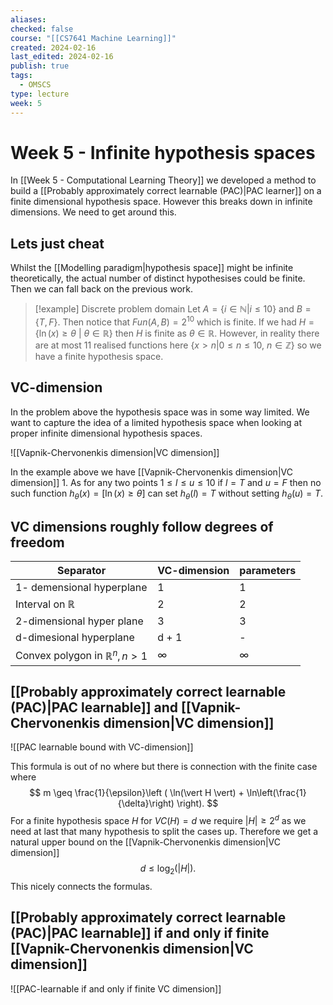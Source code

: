 ```yaml
---
aliases: 
checked: false
course: "[[CS7641 Machine Learning]]"
created: 2024-02-16
last_edited: 2024-02-16
publish: true
tags:
  - OMSCS
type: lecture
week: 5
---
```

# Week 5 - Infinite hypothesis spaces

In [[Week 5 - Computational Learning Theory]] we developed a method to build a [[Probably approximately correct learnable (PAC)|PAC learner]] on a finite dimensional hypothesis space. However this breaks down in infinite dimensions. We need to get around this. 

## Lets just cheat

Whilst the [[Modelling paradigm|hypothesis space]] might be infinite theoretically, the actual number of distinct hypothesises could be finite. Then we can fall back on the previous work.

>[!example] Discrete problem domain
>Let $A=\{i \in \mathbb{N} \vert i \leq 10\}$ and $B = \{T,F\}$. Then notice that $Fun(A,B) = 2^10$ which is finite. If we had $H = \{\ln(x) \geq \theta \ \vert \ \theta \in \mathbb{R}\}$  then $H$ is finite as $\theta \in \mathbb{R}$. However, in reality there are at most 11 realised functions here $\{x > n \vert 0 \leq n \leq 10, \ n \in \mathbb{Z}\}$ so we have a finite hypothesis space. 

## VC-dimension

In the problem above the hypothesis space was in some way limited. We want to capture the idea of a limited hypothesis space when looking at proper infinite dimensional hypothesis spaces.

![[Vapnik-Chervonenkis dimension|VC dimension]]

In the example above we have [[Vapnik-Chervonenkis dimension|VC dimension]] 1. As for any two points $1 \leq l \leq u \leq 10$ if $l = T$ and $u = F$ then no such function $h_{\theta}(x) = [\ln(x) \geq \theta]$ can set $h_{\theta}(l) = T$ without setting $h_{\theta}(u) = T$. 

## VC dimensions roughly follow degrees of freedom

| Separator                 | VC-dimension | parameters |
| ------------------------- | ------------ | ---------- |
| 1- demensional hyperplane | 1            | 1          |
| Interval on $\mathbb{R}$  | 2            | 2          |
| 2-dimensional hyper plane | 3            | 3          |
| d-dimesional hyperplane   | d + 1        | -          |
| Convex polygon in $\mathbb{R}^n, n > 1$                          | $\infty$             | $\infty$           |

## [[Probably approximately correct learnable (PAC)|PAC learnable]] and [[Vapnik-Chervonenkis dimension|VC dimension]]

![[PAC learnable bound with VC-dimension]]

This formula is out of no where but there is connection with the finite case where
$$
m \geq \frac{1}{\epsilon}\left ( \ln(\vert H \vert) + \ln\left(\frac{1}{\delta}\right) \right).
$$
For a finite hypothesis space $H$ for $VC(H) = d$ we require $\vert H \vert \geq 2^d$ as we need at last that many hypothesis to split the cases up. Therefore we get a natural upper bound on the [[Vapnik-Chervonenkis dimension|VC dimension]]
$$
d \leq \log_2(\vert H \vert).
$$
This nicely connects the formulas.

## [[Probably approximately correct learnable (PAC)|PAC learnable]] if and only if finite [[Vapnik-Chervonenkis dimension|VC dimension]]

![[PAC-learnable if and only if finite VC dimension]]

